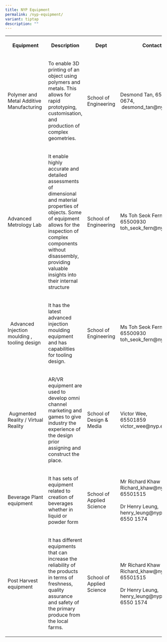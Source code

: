 ```yaml
---
title: NYP Equipment
permalink: /nyp-equipment/
variant: tiptap
description: ""
---
```

<p></p>
<table style="minWidth: 125px">
<colgroup>
<col>
<col>
<col>
<col>
<col>
</colgroup>
<tbody>
<tr>
<th rowspan="1" colspan="1">
<p>Equipment</p>
</th>
<th rowspan="1" colspan="1">
<p>Description</p>
</th>
<th rowspan="1" colspan="1">
<p>Dept</p>
</th>
<th rowspan="1" colspan="1">
<p>Contact</p>
</th>
<th rowspan="1" colspan="1">
<p>Keywords</p>
</th>
</tr>
<tr>
<td rowspan="1" colspan="1">
<p>Polymer and Metal Additive Manufacturing&nbsp;</p>
</td>
<td rowspan="1" colspan="1">
<p>To enable 3D printing of an object using polymers and metals. This allows
for rapid prototyping, customisation, and production of complex geometries.</p>
</td>
<td rowspan="1" colspan="1">
<p>School of Engineering</p>
</td>
<td rowspan="1" colspan="1">
<p>Desmond Tan, 6550-0674,
<br>&nbsp;desmond_tan@nyp.edu.sg</p>
</td>
<td rowspan="1" colspan="1">
<p>3D printing, Metal printing, Polymer pringint , rapid prototyping</p>
</td>
</tr>
<tr>
<td rowspan="1" colspan="1">
<p>Advanced Metrology Lab</p>
</td>
<td rowspan="1" colspan="1">
<p>It enable highly accurate and detailed assessments of dimensional and
material properties of objects. Some of equipment allows for the inspection
of complex components without disassembly, providing valuable insights
into their internal structure</p>
</td>
<td rowspan="1" colspan="1">
<p>School of Engineering</p>
</td>
<td rowspan="1" colspan="1">
<p>Ms Toh Seok Fern
<br>65500930
<br>toh_seok_fern@nyp.edu.sg</p>
</td>
<td rowspan="1" colspan="1">
<p>Inspection, Complex components</p>
</td>
</tr>
<tr>
<td rowspan="1" colspan="1">
<p>&nbsp; Advanced Injection moulding , tooling design&nbsp;</p>
</td>
<td rowspan="1" colspan="1">
<p>It has the latest advanced injection moulding equipment and has capabilities
for tooling design.</p>
</td>
<td rowspan="1" colspan="1">
<p>School of Engineering</p>
</td>
<td rowspan="1" colspan="1">
<p>Ms Toh Seok Fern
<br>65500930
<br>toh_seok_fern@nyp.edu.sg</p>
</td>
<td rowspan="1" colspan="1">
<p>advanced injection moulding, tool design</p>
</td>
</tr>
<tr>
<td rowspan="1" colspan="1">
<p>&nbsp;Augmented Reality / Virtual Reality</p>
</td>
<td rowspan="1" colspan="1">
<p>AR/VR equipment are used to develop omni channel marketing and games to
give industry the experience of the design prior assigning and construct
the place.</p>
</td>
<td rowspan="1" colspan="1">
<p>School of Design &amp; Media</p>
</td>
<td rowspan="1" colspan="1">
<p>Victor Wee,
<br>65501859
<br>victor_wee@nyp.edu.sg</p>
</td>
<td rowspan="1" colspan="1">
<p>AR, VR, games, omni-channel marketing</p>
</td>
</tr>
<tr>
<td rowspan="1" colspan="1">
<p>Beverage Plant equipment&nbsp;</p>
</td>
<td rowspan="1" colspan="1">
<p>It has sets of equipment related to creation of beverages whether in liquid
or powder form</p>
</td>
<td rowspan="1" colspan="1">
<p>School of Applied Science</p>
</td>
<td rowspan="1" colspan="1">
<p>Mr Richard Khaw
<br>Richard_khaw@nyp.edu.sg
<br>65501515
<br>
<br>Dr Henry Leung, henry_leung@nyp.edu.sg
<br>6550 1574</p>
</td>
<td rowspan="1" colspan="1">
<p>beverage development, liquid, powder</p>
</td>
</tr>
<tr>
<td rowspan="1" colspan="1">
<p>Post Harvest equipment</p>
</td>
<td rowspan="1" colspan="1">
<p>It has different equipments that can increase the reliability of the products
in terms of freshness, quality assurance and safety of the primary produce
from the local farms.</p>
</td>
<td rowspan="1" colspan="1">
<p>School of Applied Science</p>
</td>
<td rowspan="1" colspan="1">
<p>Mr Richard Khaw
<br>Richard_khaw@nyp.edu.sg
<br>65501515
<br>
<br>Dr Henry Leung, henry_leung@nyp.edu.sg
<br>6550 1574</p>
</td>
<td rowspan="1" colspan="1">
<p>reliability,freshness, qualit assurance</p>
</td>
</tr>
</tbody>
</table>
<p></p>